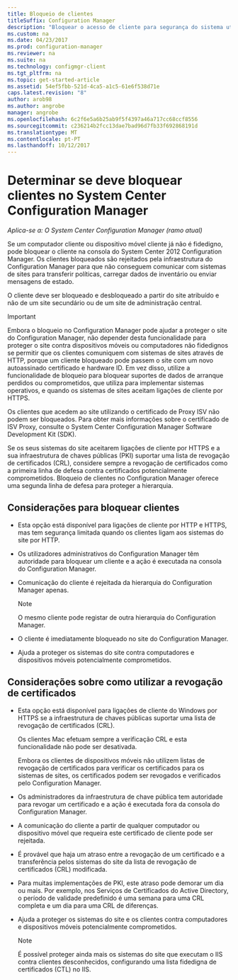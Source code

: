 ```yaml
---
title: Bloqueio de clientes
titleSuffix: Configuration Manager
description: "Bloquear o acesso de cliente para segurança do sistema utilizando o System Center Configuration Manager."
ms.custom: na
ms.date: 04/23/2017
ms.prod: configuration-manager
ms.reviewer: na
ms.suite: na
ms.technology: configmgr-client
ms.tgt_pltfrm: na
ms.topic: get-started-article
ms.assetid: 54ef5fbb-521d-4ca5-a1c5-61e6f538d71e
caps.latest.revision: "8"
author: arob98
ms.author: angrobe
manager: angrobe
ms.openlocfilehash: 6c2f6e5a6b25ab9f5f4397a46a717cc68ccf8556
ms.sourcegitcommit: c236214b2fcc13dae7bad96d7fb33f692868191d
ms.translationtype: MT
ms.contentlocale: pt-PT
ms.lasthandoff: 10/12/2017
---
```

# <a name="determine-whether-to-block-clients-in-system-center-configuration-manager"></a>Determinar se deve bloquear clientes no System Center Configuration Manager

*Aplica-se a: O System Center Configuration Manager (ramo atual)*

Se um computador cliente ou dispositivo móvel cliente já não é fidedigno, pode bloquear o cliente na consola do System Center 2012 Configuration Manager. Os clientes bloqueados são rejeitados pela infraestrutura do Configuration Manager para que não conseguem comunicar com sistemas de sites para transferir políticas, carregar dados de inventário ou enviar mensagens de estado.  

 O cliente deve ser bloqueado e desbloqueado a partir do site atribuído e não de um site secundário ou de um site de administração central.  

> [!IMPORTANT]  
>  Embora o bloqueio no Configuration Manager pode ajudar a proteger o site do Configuration Manager, não depender desta funcionalidade para proteger o site contra dispositivos móveis ou computadores não fidedignos se permitir que os clientes comuniquem com sistemas de sites através de HTTP, porque um cliente bloqueado pode passem o site com um novo autoassinado certificado e hardware ID. Em vez disso, utilize a funcionalidade de bloqueio para bloquear suportes de dados de arranque perdidos ou comprometidos, que utiliza para implementar sistemas operativos, e quando os sistemas de sites aceitam ligações de cliente por HTTPS.  

 Os clientes que acedem ao site utilizando o certificado de Proxy ISV não podem ser bloqueados. Para obter mais informações sobre o certificado de ISV Proxy, consulte o System Center Configuration Manager Software Development Kit (SDK).  

 Se os seus sistemas do site aceitarem ligações de cliente por HTTPS e a sua infraestrutura de chaves públicas (PKI) suportar uma lista de revogação de certificados (CRL), considere sempre a revogação de certificados como a primeira linha de defesa contra certificados potencialmente comprometidos. Bloqueio de clientes no Configuration Manager oferece uma segunda linha de defesa para proteger a hierarquia.  

##  <a name="BKMK_Block_vs_CRL"></a> Considerações para bloquear clientes  

-   Esta opção está disponível para ligações de cliente por HTTP e HTTPS, mas tem segurança limitada quando os clientes ligam aos sistemas do site por HTTP.  

-   Os utilizadores administrativos do Configuration Manager têm autoridade para bloquear um cliente e a ação é executada na consola do Configuration Manager.  

-   Comunicação do cliente é rejeitada da hierarquia do Configuration Manager apenas.  

    > [!NOTE]  
    >  O mesmo cliente pode registar de outra hierarquia do Configuration Manager.  

-   O cliente é imediatamente bloqueado no site do Configuration Manager.  

-   Ajuda a proteger os sistemas do site contra computadores e dispositivos móveis potencialmente comprometidos.  

## <a name="considerations-for-using-certificate-revocation"></a>Considerações sobre como utilizar a revogação de certificados  

-   Esta opção está disponível para ligações de cliente do Windows por HTTPS se a infraestrutura de chaves públicas suportar uma lista de revogação de certificados (CRL).  

     Os clientes Mac efetuam sempre a verificação CRL e esta funcionalidade não pode ser desativada.  

     Embora os clientes de dispositivos móveis não utilizem listas de revogação de certificados para verificar os certificados para os sistemas de sites, os certificados podem ser revogados e verificados pelo Configuration Manager.  

-   Os administradores da infraestrutura de chave pública tem autoridade para revogar um certificado e a ação é executada fora da consola do Configuration Manager.  

-   A comunicação do cliente a partir de qualquer computador ou dispositivo móvel que requeira este certificado de cliente pode ser rejeitada.  

-   É provável que haja um atraso entre a revogação de um certificado e a transferência pelos sistemas do site da lista de revogação de certificados (CRL) modificada.  

-   Para muitas implementações de PKI, este atraso pode demorar um dia ou mais. Por exemplo, nos Serviços de Certificados do Active Directory, o período de validade predefinido é uma semana para uma CRL completa e um dia para uma CRL de diferenças.  

-   Ajuda a proteger os sistemas do site e os clientes contra computadores e dispositivos móveis potencialmente comprometidos.  

    > [!NOTE]  
    >  É possível proteger ainda mais os sistemas do site que executam o IIS contra clientes desconhecidos, configurando uma lista fidedigna de certificados (CTL) no IIS.  
